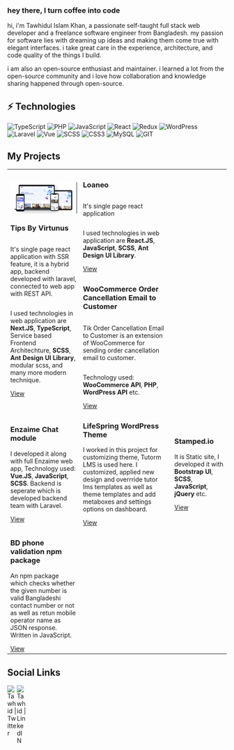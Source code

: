 ### hey there, I turn coffee into code

hi, i'm Tawhidul Islam Khan, a passionate self-taught full stack web developer and a freelance software engineer from Bangladesh. my passion for software lies with dreaming up ideas and making them come true with elegant interfaces. i take great care in the experience, architecture, and code quality of the things I build.

i am also an open-source enthusiast and maintainer. i learned a lot from the open-source community and i love how collaboration and knowledge sharing happened through open-source.

<!--
  <img align="right" alt="GIF" src="https://github.com/abhisheknaiidu/abhisheknaiidu/blob/master/code.gif?raw=true" width="500" height="320" />
   -->

## ⚡ Technologies

![TypeScript](https://img.shields.io/badge/-TypeScript-black?style=flat-square&logo=typescript)
![PHP](https://img.shields.io/badge/-PHP-black?style=flat-square&logo=php)
![JavaScript](https://img.shields.io/badge/-JavaScript-black?style=flat-square&logo=javascript)
![React](https://img.shields.io/badge/-React-black?style=flat-square&logo=react)
![Redux](https://img.shields.io/badge/-Redux-purple?style=flat-square&logo=redux)
![WordPress](https://img.shields.io/badge/-WordPress-blue?style=flat-square&logo=wordpress)
![Laravel](https://img.shields.io/badge/-Laravel-black?style=flat-square&logo=laravel)
![Vue](https://img.shields.io/badge/-VueJS-green?style=flat-square&logo=vue)
![SCSS](https://img.shields.io/badge/-SCSS-black?style=flat-square&logo=sass)
![CSS3](https://img.shields.io/badge/-CSS3-1572B6?style=flat-square&logo=css3)
![MySQL](https://img.shields.io/badge/-MySQL-black?style=flat-square&logo=mysql)
![GIT](https://img.shields.io/badge/-GIT-black?style=flat-square&logo=git)

## My Projects

<table>
  <tbody>
      <tr>
      <td>
      <div style="display:flex; flex-direction: column;">
      <img src="./images/virtunus.png" alt="Tips by Virtunus" />
      <h3>Tips By Virtunus</h3>
<p> It's single page react application with SSR feature, it is a hybrid app, backend developed with laravel, connected to web app with REST API. </p>
<p>I used technologies in web application are <b>Next.JS</b>, <b>TypeScript</b>, Service based Frontend Architechture, <b>SCSS</b>, <b>Ant Design UI Library</b>, modular scss, and many more modern technique.
</p>
<a href="https://tips.virtunus.com/" target="_blank">View</a>
</div>
</td>
       <td style="display:flex; flex-direction: column">
<div style="display:flex; flex-direction: column;">
      <h3>Loaneo</h3>
<p> It's single page react application</p>
<p>I used technologies in web application are <b>React.JS</b>, <b>JavaScript</b>, <b>SCSS</b>, <b>Ant Design UI Library</b>.
</p>
<a href="https://loaneo.co.uk/apply?productId=234&price=345">View</a>
</div>
</td>
            <td style="display:flex; flex-direction: column">
<h3>WooCommerce Order Cancellation Email to Customer</h3>
<p>Tik Order Cancellation Email to Customer is an extension of WooCommerce for sending order cancellation email to customer.</p>
<p>
Technology used: <b>WooCommerce API</b>, <b>PHP</b>, <b>WordPress API</b> etc.
</p>
<a href="https://wordpress.org/plugins/tik-order-cancellation-email-to-customer/">View</a>
</td>

</tr>
      <tr>
      <td><h3>Enzaime Chat module</h3>
<p>I developed it along with full Enzaime web app, Technology used: <b>Vue.JS</b>, <b>JavaScript</b>, <b>SCSS</b>. Backend is seperate which is developed backend team with Laravel.</p>
<a href="https://enzaime.com/symptom-checker">View</a>
</td>
 <td><h3>LifeSpring WordPress Theme</h3>
<p>I worked in this project for customizing theme, Tutorm LMS is used here. I customized, applied new design and overrride tutor lms templates as well as theme templates and add metaboxes and settings options on dashboard.</p>
<a href="https://www.lifespringint.com/courses/">View</a>
</td>
 <td><h3>Stamped.io</h3>
<p>It is Static site, I developed it with <b>Bootstrap UI</b>, <b>SCSS</b>, <b>JavaScript</b>, <b>jQuery</b> etc.</p>
<a href="https://stamped.io/">View</a>
</td>
</tr>
      <tr>
      <td><h3>BD phone validation npm package</h3>
<p>An npm package which checks whether the given number is valid Bangladeshi contact number or not as well as retun mobile operator name as JSON response. Written in JavaScript.</p>
<a href="https://www.npmjs.com/package/is-valid-bd-phone">View</a>
</td>
</tr>
</tbody>
</table>
<!--END_SECTION:waka-->

## Social Links

<a href="https://twitter.com/tawhiduldev">
  <img align="left" alt="Tawhid | Twitter" width="22px" src="https://raw.githubusercontent.com/peterthehan/peterthehan/master/assets/twitter.svg" />
</a>
<a href="https://www.linkedin.com/in/">
  <img align="left" alt="Tawhid | LinkedIN" width="22px" src="https://raw.githubusercontent.com/peterthehan/peterthehan/master/assets/linkedin.svg" />
</a>
